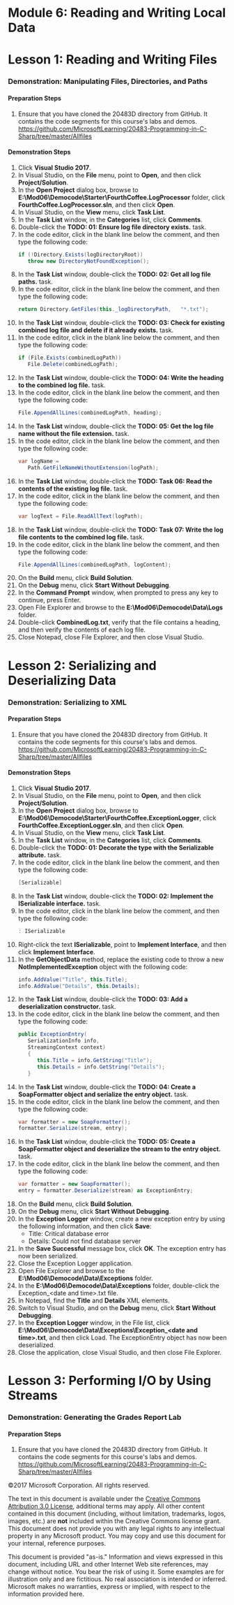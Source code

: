 # Module 6: Reading and Writing Local Data

# Lesson 1:  Reading and Writing Files

### Demonstration: Manipulating Files, Directories, and Paths

#### Preparation Steps

1. Ensure that you have cloned the 20483D directory from GitHub. It contains the code segments for this course's labs and demos. https://github.com/MicrosoftLearning/20483-Programming-in-C-Sharp/tree/master/Allfiles

#### Demonstration Steps

1.  Click **Visual Studio 2017**.
2.  In Visual Studio, on the **File** menu, point to **Open**, and then click
    **Project/Solution**.
3.  In the **Open Project** dialog box, browse to
    **E:\\Mod06\\Democode\\Starter\\FourthCoffee.LogProcessor** folder, click
    **FourthCoffee.LogProcessor.sln**, and then click **Open**.
4.  In Visual Studio, on the **View** menu, click **Task List**.
5.  In the **Task List** window, in the **Categories** list, click **Comments**.
6.  Double-click the **TODO: 01: Ensure log file directory exists.** task.
7.  In the code editor, click in the blank line below the comment, and then type
    the following code:
    ```cs
    if (!Directory.Exists(logDirectoryRoot))
       throw new DirectoryNotFoundException();
    ```
16.	In the **Task List** window, double-click the **TODO: 02: Get all log file paths.** task.
17.	In the code editor, click in the blank line below the comment, and then type the following code:
    ```cs
    return Directory.GetFiles(this._logDirectoryPath,   "*.txt");       
    ```
18.	In the **Task List** window, double-click the **TODO: 03: Check for existing combined log file and delete if it already exists.** task.
19.	In the code editor, click in the blank line below the comment, and then type the following code:
    ```cs
    if (File.Exists(combinedLogPath))
       File.Delete(combinedLogPath);
    ```
20.	In the **Task List** window, double-click the **TODO: 04: Write the heading to the combined log file.** task.
21.	In the code editor, click in the blank line below the comment, and then type the following code:
    ```cs
    File.AppendAllLines(combinedLogPath, heading);
    ```
22.	In the **Task List** window, double-click the **TODO: 05: Get the log file name without the file extension.** task.
23.	In the code editor, click in the blank line below the comment, and then type the following code:
    ```cs
    var logName = 
       Path.GetFileNameWithoutExtension(logPath);
    ```
24.	In the **Task List** window, double-click the **TODO: Task 06: Read the contents of the existing log file.** task.
25.	In the code editor, click in the blank line below the comment, and then type the following code:
    ```cs
    var logText = File.ReadAllText(logPath);
    ```
26.	In the **Task List** window, double-click the **TODO: Task 07: Write the log file contents to the combined log file.** task.
27.	In the code editor, click in the blank line below the comment, and then type the following code:
    ```cs
    File.AppendAllLines(combinedLogPath, logContent);
    ```
28.	On the **Build** menu, click **Build Solution**.
29.	On the **Debug** menu, click **Start Without Debugging**.
30.	In the **Command Prompt** window, when prompted to press any key to continue, press Enter.
31.	Open File Explorer and browse to the **E:\Mod06\Democode\Data\Logs** folder.
32.	Double-click **CombinedLog.txt**, verify that the file contains a heading, and then verify the contents of each log file.
33.	Close Notepad, close File Explorer, and then close Visual Studio.


# Lesson 2:  Serializing and Deserializing Data

### Demonstration: Serializing to XML

#### Preparation Steps

1. Ensure that you have cloned the 20483D directory from GitHub. It contains the code segments for this course's labs and demos. https://github.com/MicrosoftLearning/20483-Programming-in-C-Sharp/tree/master/Allfiles

#### Demonstration Steps

1.	Click **Visual Studio 2017**.
2.	In Visual Studio, on the **File** menu, point to **Open**, and then click **Project/Solution**.
3.	In the **Open Project** dialog box, browse to **E:\Mod06\Democode\Starter\FourthCoffee.ExceptionLogger**, click **FourthCoffee.ExceptionLogger.sln**, and then click **Open**.
4.	In Visual Studio, on the **View** menu, click **Task List**.
5.	In the **Task List** window, in the **Categories** list, click **Comments**.
6.	Double-click the **TODO: 01: Decorate the type with the Serializable attribute.** task.
7.	In the code editor, click in the blank line below the comment, and then type the following code:
    ```cs
    [Serializable]
    ```
8.	In the **Task List** window, double-click the **TODO: 02: Implement the ISerializable interface.** task.
9.	In the code editor, click in the blank line below the comment, and then type the following code:
    ```cs
    : ISerializable
    ```
10.	Right-click the text **ISerializable**, point to **Implement Interface**, and then click **Implement Interface**.
11.	In the **GetObjectData** method, replace the existing code to throw a new **NotImplementedException** object with the following code:
    ```cs
    info.AddValue("Title", this.Title);
    info.AddValue("Details", this.Details);
    ```
12.	In the **Task List** window, double-click the **TODO: 03: Add a deserialization constructor.** task.
13.	In the code editor, click in the blank line below the comment, and then type the following code:
    ```cs
    public ExceptionEntry(
       SerializationInfo info, 
       StreamingContext context)
       {
          this.Title = info.GetString("Title");
          this.Details = info.GetString("Details");
       }
    ```
14.	In the **Task List** window, double-click the **TODO: 04: Create a SoapFormatter object and serialize the entry object.** task.
15.	In the code editor, click in the blank line below the comment, and then type the following code:
    ```cs
    var formatter = new SoapFormatter();
    formatter.Serialize(stream, entry);
    ```
16.	In the **Task List** window, double-click the **TODO: 05: Create a SoapFormatter object and deserialize the stream to the entry object.** task.
17.	In the code editor, click in the blank line below the comment, and then type the following code:
    ```cs
    var formatter = new SoapFormatter();
    entry = formatter.Deserialize(stream) as ExceptionEntry;
    ```
18.	On the **Build** menu, click **Build Solution**.
19.	On the **Debug** menu, click **Start Without Debugging**.
20.	In the **Exception Logger** window, create a new exception entry by using the following information, and then click **Save**:
    -	Title: Critical database error
    -	Details: Could not find database server
21.	In the **Save Successful** message box, click **OK**. The exception entry has now been serialized.
22.	Close the Exception Logger application.
23.	Open File Explorer and browse to the **E:\Mod06\Democode\Data\Exceptions** folder.
24.	In the **E:\Mod06\Democode\Data\Exceptions** folder, double-click the Exception_\<date and time\>.txt file.  
25.	In Notepad, find the **Title** and **Details** XML elements.
26.	Switch to Visual Studio, and on the **Debug** menu, click **Start Without Debugging**.
27.	In the **Exception Logger** window, in the File list, click **E:\Mod06\Democode\Data\Exceptions\Exception_\<date and time\>.txt**, and then click Load. The ExceptionEntry object has now been deserialized.
28.	Close the application, close Visual Studio, and then close File Explorer.


# Lesson 3:  Performing I/O by Using Streams

### Demonstration: Generating the Grades Report Lab

#### Preparation Steps

1. Ensure that you have cloned the 20483D directory from GitHub. It contains the code segments for this course's labs and demos. https://github.com/MicrosoftLearning/20483-Programming-in-C-Sharp/tree/master/Allfiles




©2017 Microsoft Corporation. All rights reserved.

The text in this document is available under the  [Creative Commons Attribution 3.0 License](https://creativecommons.org/licenses/by/3.0/legalcode), additional terms may apply. All other content contained in this document (including, without limitation, trademarks, logos, images, etc.) are  **not**  included within the Creative Commons license grant. This document does not provide you with any legal rights to any intellectual property in any Microsoft product. You may copy and use this document for your internal, reference purposes.

This document is provided &quot;as-is.&quot; Information and views expressed in this document, including URL and other Internet Web site references, may change without notice. You bear the risk of using it. Some examples are for illustration only and are fictitious. No real association is intended or inferred. Microsoft makes no warranties, express or implied, with respect to the information provided here.